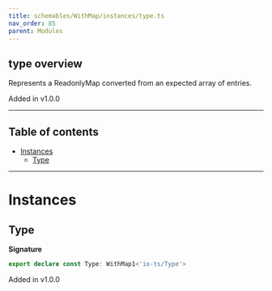 ```yaml
---
title: schemables/WithMap/instances/type.ts
nav_order: 85
parent: Modules
---
```


## type overview

Represents a ReadonlyMap converted from an expected array of entries.

Added in v1.0.0

---

<h2 class="text-delta">Table of contents</h2>

- [Instances](#instances)
  - [Type](#type)

---

# Instances

## Type

**Signature**

```ts
export declare const Type: WithMap1<'io-ts/Type'>
```

Added in v1.0.0
